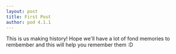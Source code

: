 ```yaml
---
layout: post
title: First Post
author: pod 4.1.1
---
```


This is us making history! Hope we'll have a lot of fond memories to rembember and this will help you remember them :D